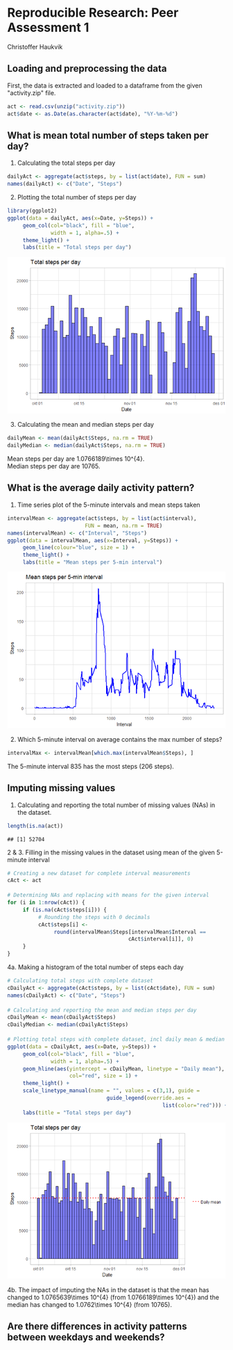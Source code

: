 # Reproducible Research: Peer Assessment 1
Christoffer Haukvik  


## Loading and preprocessing the data
First, the data is extracted and loaded to a dataframe from the given "activity.zip" file.

```r
act <- read.csv(unzip("activity.zip"))
act$date <- as.Date(as.character(act$date), "%Y-%m-%d")
```


## What is mean total number of steps taken per day?

1. Calculating the total steps per day

```r
dailyAct <- aggregate(act$steps, by = list(act$date), FUN = sum)
names(dailyAct) <- c("Date", "Steps")
```

2. Plotting the total number of steps per day

```r
library(ggplot2)
ggplot(data = dailyAct, aes(x=Date, y=Steps)) +
     geom_col(col="black", fill = "blue", 
              width = 1, alpha=.5) +
     theme_light() +
     labs(title = "Total steps per day")
```

![](PA1_template_files/figure-html/stepHistogram-1.png)<!-- -->

3. Calculating the mean and median steps per day

```r
dailyMean <- mean(dailyAct$Steps, na.rm = TRUE)
dailyMedian <- median(dailyAct$Steps, na.rm = TRUE)
```
Mean steps per day are 1.0766189\times 10^{4}.  
Median steps per day are 10765.

## What is the average daily activity pattern?

1. Time series plot of the 5-minute intervals and mean steps taken

```r
intervalMean <- aggregate(act$steps, by = list(act$interval), 
                         FUN = mean, na.rm = TRUE)
names(intervalMean) <- c("Interval", "Steps")
ggplot(data = intervalMean, aes(x=Interval, y=Steps)) +
     geom_line(colour="blue", size = 1) +
     theme_light() + 
     labs(title = "Mean steps per 5-min interval")
```

![](PA1_template_files/figure-html/activityPattern-1.png)<!-- -->

2. Which 5-minute interval on average contains the max number of steps?

```r
intervalMax <- intervalMean[which.max(intervalMean$Steps), ]
```
The 5-minute interval 835 has the most steps (206 steps).

## Imputing missing values
1. Calculating and reporting the total number of missing values (NAs) in the dataset.

```r
length(is.na(act))
```

```
## [1] 52704
```

2 & 3. Filling in the missing values in the dataset using mean of the given 5-minute interval

```r
# Creating a new dataset for complete interval measurements
cAct <- act

# Determining NAs and replacing with means for the given interval
for (i in 1:nrow(cAct)) {
     if (is.na(cAct$steps[i])) {
          # Rounding the steps with 0 decimals
          cAct$steps[i] <- 
               round(intervalMean$Steps[intervalMean$Interval == 
                                       cAct$interval[i]], 0)
     }
}
```

4a. Making a histogram of the total number of steps each day


```r
# Calculating total steps with complete dataset
cDailyAct <- aggregate(cAct$steps, by = list(cAct$date), FUN = sum)
names(cDailyAct) <- c("Date", "Steps")

# Calculating and reporting the mean and median steps per day
cDailyMean <- mean(cDailyAct$Steps)
cDailyMedian <- median(cDailyAct$Steps)

# Plotting total steps with complete dataset, incl daily mean & median
ggplot(data = cDailyAct, aes(x=Date, y=Steps)) +
     geom_col(col="black", fill = "blue", 
              width = 1, alpha=.5) +
     geom_hline(aes(yintercept = cDailyMean, linetype = "Daily mean"), 
                    col="red", size = 1) +
     theme_light() +
     scale_linetype_manual(name = "", values = c(3,1), guide =
                                guide_legend(override.aes =
                                                  list(color="red"))) +
     labs(title = "Total steps per day")
```

![](PA1_template_files/figure-html/histTotals-1.png)<!-- -->

4b. The impact of imputing the NAs in the dataset is that the mean has changed to 1.0765639\times 10^{4} (from 1.0766189\times 10^{4}) and the median has changed to 1.0762\times 10^{4} (from 10765).

## Are there differences in activity patterns between weekdays and weekends?

